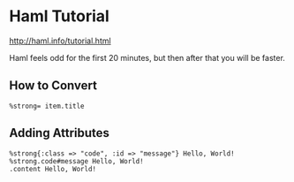 # Haml Tutorial

http://haml.info/tutorial.html

Haml feels odd for the first 20 minutes, but then after that you will be faster.

## How to Convert

```haml
%strong= item.title
```

## Adding Attributes

```haml
%strong{:class => "code", :id => "message"} Hello, World!
%strong.code#message Hello, World!
.content Hello, World!
```